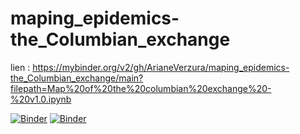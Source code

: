 # maping_epidemics-the_Columbian_exchange
lien : https://mybinder.org/v2/gh/ArianeVerzura/maping_epidemics-the_Columbian_exchange/main?filepath=Map%20of%20the%20columbian%20exchange%20-%20v1.0.ipynb

[![Binder](https://mybinder.org/badge_logo.svg)](https://mybinder.org/v2/gh/ArianeVerzura/maping_epidemics-the_Columbian_exchange/main?filepath=Map%20of%20the%20columbian%20exchange%20-%20v1.0.ipynb)
[![Binder](https://mybinder.org/badge_logo.svg)](https://mybinder.org/v2/gh/ArianeVerzura/maping_epidemics-the_Columbian_exchange)
